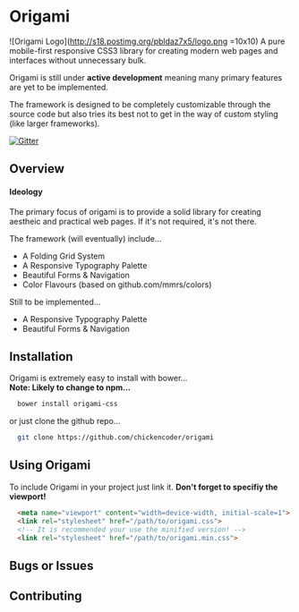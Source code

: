 # Origami
![Origami Logo](http://s18.postimg.org/pbldaz7x5/logo.png =10x10)
A pure mobile-first responsive CSS3 library for creating modern web pages and interfaces without
unnecessary bulk.

Origami is still under **active development** meaning many primary features are yet to be implemented.

The framework is designed to be completely customizable through the source code but also tries its best not to get in the way of custom styling (like larger frameworks).

[![Gitter](https://badges.gitter.im/Join%20Chat.svg)](https://gitter.im/chickencoder/origami)

## Overview
#### Ideology
The primary focus of origami is to provide a solid library for
creating aestheic and practical web pages. If it's not required, it's not there.

The framework (will eventually) include...
* A Folding Grid System
* A Responsive Typography Palette
* Beautiful Forms & Navigation
* Color Flavours (based on github.com/mmrs/colors)

Still to be implemented...
* A Responsive Typography Palette
* Beautiful Forms & Navigation

## Installation
Origami is extremely easy to install with bower...
<br>
**Note: Likely to change to npm...**

```bash
  bower install origami-css
```

or just clone the github repo...
```bash
  git clone https://github.com/chickencoder/origami
```

## Using Origami
To include Origami in your project just link it.
**Don't forget to specifiy the viewport!**
```html
  <meta name="viewport" content="width=device-width, initial-scale=1">
  <link rel="stylesheet" href="/path/to/origami.css">
  <!-- It is recommended your use the minified version! -->
  <link rel="stylesheet" href="/path/to/origami.min.css">
```

## Bugs or Issues

## Contributing
